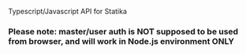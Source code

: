 Typescript/Javascript API for Statika 

### Please note: master/user auth is NOT supposed to be used from browser, and will work in Node.js environment ONLY